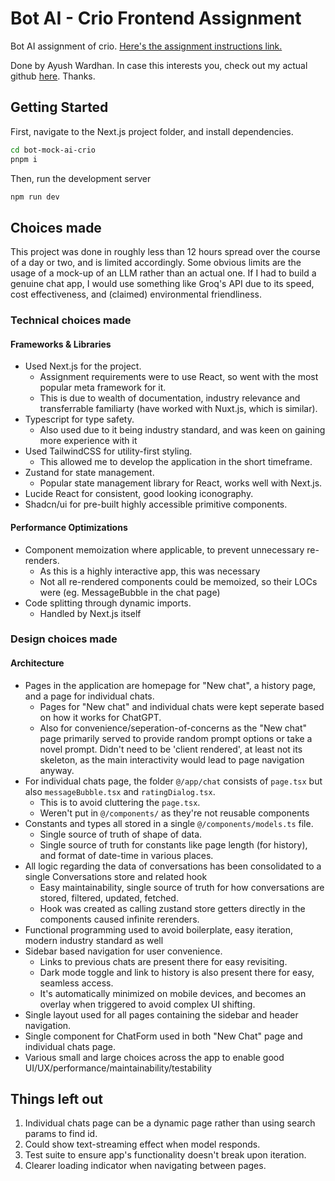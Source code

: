 # Bot AI - Crio Frontend Assignment
Bot AI assignment of crio. [Here's the assignment instructions link.](https://docs.google.com/document/d/1SYWc8WwSVPA31NGRmG-Cng5V4GOTBZU565Z5EOivTIE/edit?usp=sharing)

Done by Ayush Wardhan. In case this interests you, check out my actual github [here](https://github.com/xylarshayu). Thanks.

## Getting Started

First, navigate to the Next.js project folder, and install dependencies.
```bash
cd bot-mock-ai-crio
pnpm i
```

Then, run the development server
```bash
npm run dev
```

## Choices made

This project was done in roughly less than 12 hours spread over the course of a day or two, and is limited accordingly.
Some obvious limits are the usage of a mock-up of an LLM rather than an actual one. If I had to build a genuine chat app, I would use something like Groq's API due to its speed, cost effectiveness, and (claimed) environmental friendliness.

### Technical choices made

#### Frameworks & Libraries

* Used Next.js for the project.
    - Assignment requirements were to use React, so went with the most popular meta framework for it.
    - This is due to wealth of documentation, industry relevance and transferrable familiarty (have worked with Nuxt.js, which is similar).
* Typescript for type safety.
    - Also used due to it being industry standard, and was keen on gaining more experience with it
* Used TailwindCSS for utility-first styling.
    - This allowed me to develop the application in the short timeframe.
* Zustand for state management.
    - Popular state management library for React, works well with Next.js.
* Lucide React for consistent, good looking iconography.
* Shadcn/ui for pre-built highly accessible primitive components.

#### Performance Optimizations

* Component memoization where applicable, to prevent unnecessary re-renders.
    - As this is a highly interactive app, this was necessary
    - Not all re-rendered components could be memoized, so their LOCs were (eg. MessageBubble in the chat page)
* Code splitting through dynamic imports.
    - Handled by Next.js itself

### Design choices made

#### Architecture

* Pages in the application are homepage for "New chat", a history page, and a page for individual chats.
    - Pages for "New chat" and individual chats were kept seperate based on how it works for ChatGPT.
    - Also for convenience/seperation-of-concerns as the "New chat" page primarily served to provide random prompt options or take a novel prompt. Didn't need to be 'client rendered', at least not its skeleton, as the main interactivity would lead to page navigation anyway.
* For individual chats page, the folder `@/app/chat` consists of `page.tsx` but also `messageBubble.tsx` and `ratingDialog.tsx`.
    - This is to avoid cluttering the `page.tsx`.
    - Weren't put in `@/components/` as they're not reusable components
* Constants and types all stored in a single `@/components/models.ts` file.
    - Single source of truth of shape of data.
    - Single source of truth for constants like page length (for history), and format of date-time in various places.
* All logic regarding the data of conversations has been consolidated to a single Conversations store and related hook
    - Easy maintainability, single source of truth for how conversations are stored, filtered, updated, fetched.
    - Hook was created as calling zustand store getters directly in the components caused infinite rerenders.
* Functional programming used to avoid boilerplate, easy iteration, modern industry standard as well
* Sidebar based navigation for user convenience.
    - Links to previous chats are present there for easy revisiting.
    - Dark mode toggle and link to history is also present there for easy, seamless access.
    - It's automatically minimized on mobile devices, and becomes an overlay when triggered to avoid complex UI shifting.
* Single layout used for all pages containing the sidebar and header navigation.
* Single component for ChatForm used in both "New Chat" page and individual chats page.
* Various small and large choices across the app to enable good UI/UX/performance/maintainability/testability

## Things left out

1. Individual chats page can be a dynamic page rather than using search params to find id.
2. Could show text-streaming effect when model responds.
3. Test suite to ensure app's functionality doesn't break upon iteration.
4. Clearer loading indicator when navigating between pages.
